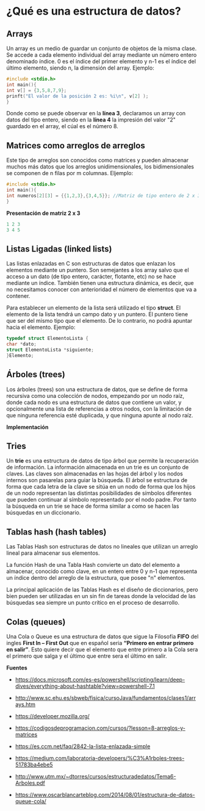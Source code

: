 # ¿Qué es una estructura de datos?

## Arrays

Un array es un medio de guardar un conjunto de objetos de la misma clase. Se accede a cada elemento individual del array mediante un número entero denominado índice. 0 es el índice del primer elemento y n-1 es el índice del último elemento, siendo n, la dimensión del array. Ejemplo:

```C++
#include <stdio.h>
int main(){
int v[] = {3,5,8,7,9};
prinft("El valor de la posición 2 es: %i\n", v[2] );
}
```

Donde como se puede observar en la **línea 3**, declaramos un array con datos del tipo entero, siendo en la **línea 4** la impresión del valor "2" guardado en el array, el cúal es el número 8.

## Matrices como arreglos de arreglos

Este tipo de arreglos son conocidos como matrices y pueden almacenar muchos más datos que los arreglos unidimensionales, los bidimensionales se componen de n filas por m columnas. Eljemplo:

```C++
#include <stdio.h>
int main(){
int numeros[2][3] = {{1,2,3},{3,4,5}}; //Matriz de tipo entero de 2 x 3
}
```
**Presentación de matriz 2 x 3**
```C++
1 2 3
3 4 5
```
## Listas Ligadas (linked lists)

Las listas enlazadas en C son estructuras de datos que enlazan los elementos mediante un puntero. Son semejantes a los array salvo que el acceso a un dato (de tipo entero, carácter, flotante, etc) no se hace mediante un índice. También tienen una estructura dinámica, es decir, que no necesitamos conocer con anterioridad el número de elementos que va a contener.

Para establecer un elemento de la lista será utilizado el tipo **struct**. El elemento de la lista tendrá un campo dato y un puntero. El puntero tiene que ser del mismo tipo que el elemento. De lo contrario, no podrá apuntar hacia el elemento. Ejemplo:

```C++
typedef struct ElementoLista {
char *dato;
struct ElementoLista *siguiente;
}Elemento;
```
## Árboles (trees)

Los árboles (trees) son una estructura de datos, que se define de forma recursiva como una colección de nodos, empezando por un nodo raíz, donde cada nodo es una estructura de datos que contiene un valor, y opcionalmente una lista de referencias a otros nodos, con la limitación de que ninguna referencia esté duplicada, y que ninguna apunte al nodo raíz.

**Implementación**

## Tries

Un **trie** es una estructura de datos de tipo árbol que permite la recuperación de información. La información almacenada en un trie es un conjunto de claves. Las claves son almacenadas en las hojas del árbol y los nodos internos son pasarelas para guiar la búsqueda. El árbol se estructura de forma que cada letra de la clave se sitúa en un nodo de forma que los hijos de un nodo representan las distintas posibilidades de símbolos diferentes que pueden continuar al símbolo representado por el nodo padre. Por tanto la búsqueda en un trie se hace de forma similar a como se hacen las búsquedas en un diccionario.

## Tablas hash (hash tables)

Las Tablas Hash son estructuras de datos no lineales que utilizan un arreglo lineal para almacenar sus elementos.

La  función Hash de una Tabla Hash convierte un dato del elemento a almacenar, conocido como clave, en un entero entre 0 y n-1 que representa un índice dentro del arreglo de la estructura, que posee "n" elementos.

La principal aplicación de las Tablas Hash es el diseño de diccionarios, pero bien pueden ser utilizadas en un sin fin de tareas donde la velocidad de las búsquedas sea siempre un punto crítico en el proceso de desarrollo.

## Colas (queues)

Una Cola o Queue es una estructura de datos que sigue la Filosofía **FIFO** del ingles **First In – First Out** que en español seria **“Primero en entrar primero en salir”**. Esto quiere decir que el elemento que entre primero a la Cola sera el primero que salga y el último que entre sera el último en salir.

**Fuentes**

- https://docs.microsoft.com/es-es/powershell/scripting/learn/deep-dives/everything-about-hashtable?view=powershell-7.1

- http://www.sc.ehu.es/sbweb/fisica/cursoJava/fundamentos/clases1/arrays.htm

- https://developer.mozilla.org/

- https://codigosdeprogramacion.com/cursos/?lesson=8-arreglos-y-matrices

- https://es.ccm.net/faq/2842-la-lista-enlazada-simple

- https://medium.com/laboratoria-developers/%C3%A1rboles-trees-51783ba4ebe5

- http://www.utm.mx/~dtorres/cursos/estructuradedatos/Tema6-Arboles.pdf

- https://www.oscarblancarteblog.com/2014/08/01/estructura-de-datos-queue-cola/
